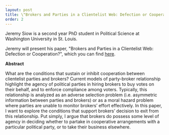 ```yaml
---
layout: post
title: \"Brokers and Parties in a Clientelist Web: Defection or Cooperation?\" Jeremy Siow (WUSTL Political Science)
order: 2
---
```



Jeremy Siow is a second year PhD student in Political Science at Washington University in St. Louis.

Jeremy will present his paper, \"Brokers and Parties in a Clientelist Web: Defection or Cooperation?\", which you can find [here](https://www.dropbox.com/s/cjq2puzvdcee0ij/Paper.Jeremy.Siow.pdf?dl=0).

**Abstract**

What are the conditions that sustain or inhibit cooperation between clientelist parties and brokers? Current models of party-broker relationship highlight the agency of political parties in hiring brokers to buy votes on their behalf, and to enforce compliance among voters. Typically, this relationship is analyzed as an adverse selection problem (i.e. asymmetric information between parties and brokers) or as a moral hazard problem where parties are unable to monitor brokers’ effort effectively. In this paper, I want to explore the conditions that support brokers’ decision to exit from this relationship. Put simply, I argue that brokers do possess some level of agency in deciding whether to partake in cooperative arrangements with a particular political party, or to take their business elsewhere.

